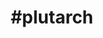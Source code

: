 ---
title: "#plutarch"
hashtag: "plutarch"
tags:
  - Greek
  - Historian
  - Philosopher
  - Human Being
---